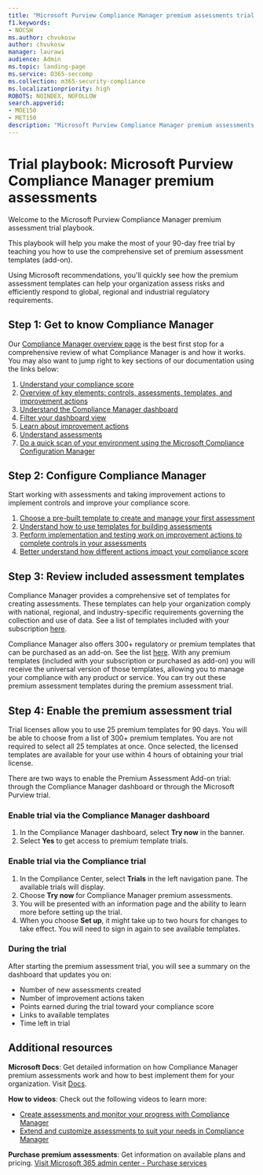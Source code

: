 ```yaml
---
title: "Microsoft Purview Compliance Manager premium assessments trial playbook"
f1.keywords:
- NOCSH
ms.author: chvukosw
author: chvukosw
manager: laurawi
audience: Admin
ms.topic: landing-page
ms.service: O365-seccomp
ms.collection: m365-security-compliance
ms.localizationpriority: high
ROBOTS: NOINDEX, NOFOLLOW
search.appverid: 
- MOE150
- MET150
description: "Microsoft Purview Compliance Manager premium assessments trial playbook."
---
```


# Trial playbook: Microsoft Purview Compliance Manager premium assessments

Welcome to the Microsoft Purview Compliance Manager premium assessment trial playbook.

This playbook will help you make the most of your 90-day free trial by teaching you how to use the comprehensive set of premium assessment templates (add-on).​

Using Microsoft recommendations, you'll quickly see how the premium assessment templates can help your organization assess risks and efficiently respond to global, regional and industrial regulatory requirements.

## Step 1: Get to know Compliance Manager

Our [Compliance Manager overview page](compliance-manager.md) is the best first stop for a comprehensive review of what Compliance Manager is and how it works. You may also want to jump right to key sections of our documentation using the links below:

1. [Understand your compliance score​](compliance-manager.md#understanding-your-compliance-score)
1. [Overview of key elements: controls, assessments, templates, and improvement actions​](compliance-manager.md#key-elements-controls-assessments-templates-improvement-actions)
1. [Understand the Compliance Manager dashboard​](compliance-manager-setup.md#understand-the-compliance-manager-dashboard)
1. [Filter your dashboard view​](compliance-manager-setup.md#filtering-your-dashboard-view)
1. [Learn about improvement actions​](compliance-manager-setup.md#improvement-actions-page)
1. [Understand assessments​](compliance-manager.md#assessments)
1. [Do a quick scan of your environment using the Microsoft Compliance Configuration Manager](compliance-manager-mcca.md)

## Step 2: Configure Compliance Manager

Start working with assessments and taking improvement actions to implement controls and improve your compliance score.

1. [Choose a pre-built template to create and manage your first assessment​](compliance-manager-assessments.md)
1. [Understand how to use templates for building assessments​](compliance-manager-templates.md)
1. [Perform implementation and testing work on improvement actions to complete controls in your assessments​](compliance-manager-improvement-actions.md)
1. [Better understand how different actions impact your compliance score](compliance-score-calculation.md)

## Step 3: Review included assessment templates

Compliance Manager provides a comprehensive set of templates for creating assessments. These templates can help your organization comply with national, regional, and industry-specific requirements governing the collection and use of data. See a list of templates included with your subscription [here](/office365/servicedescriptions/microsoft-365-service-descriptions/microsoft-365-tenantlevel-services-licensing-guidance/microsoft-365-security-compliance-licensing-guidance#which-assessments-are-included-by-default-free-of-cost).

Compliance Manager also offers 300+ regulatory or premium templates that can be purchased as an add-on. See the list [here](compliance-manager-templates-list.md#premium-templates). With any premium templates (included with your subscription or purchased as add-on) you will receive the universal version of those templates, allowing you to manage your compliance with any product or service. You can try out these premium assessment templates during the premium assessment trial.

## Step 4: Enable the premium assessment trial

Trial licenses allow you to use 25 premium templates for 90 days. You will be able to choose from a list of 300+ premium templates. You are not required to select all 25 templates at once. Once selected, the licensed templates are available for your use within 4 hours of obtaining your trial license.

There are two ways to enable the Premium Assessment Add-on trial: through the Compliance Manager dashboard or through the Microsoft Purview trial.

### Enable trial via the Compliance Manager dashboard

1. In the Compliance Manager dashboard, select **Try now** in the banner.
1. Select **Yes** to get access to premium template trials.

### Enable trial via the Compliance trial

1. In the Compliance Center, select **Trials** in the left navigation pane. The available trials will display.
1. Choose **Try now** for Compliance Manager premium assessments.
1. You will be presented with an information page and the ability to learn more before setting up the trial.
1. When you choose **Set up**, it might take up to two hours for changes to take effect. You will need to sign in again to see available templates.

### During the trial

After starting the premium assessment trial, you will see a summary on the dashboard that updates you on:

- Number of new assessments created
- Number of improvement actions taken
- Points earned during the trial toward your compliance score
- Links to available templates
- Time left in trial

## Additional resources

**Microsoft Docs**: Get detailed information on how Compliance Manager premium assessments work and how to best implement them for your organization. Visit [Docs](compliance-manager-templates.md).​

**How to videos**: Check out the following videos to learn more:

- [Create assessments and monitor your progress with Compliance Manager​](https://techcommunity.microsoft.com/t5/video-hub/create-assessments-and-monitor-your-progress-with-compliance/ba-p/1687992?search-action-id=375363186777&search-result-uid=1687992)
- [Extend and customize assessments to suit your needs in Compliance Manager​](https://techcommunity.microsoft.com/t5/video-hub/extend-and-customize-assessments-to-suit-your-needs-in/ba-p/1687991?search-action-id=375363186777&search-result-uid=1687991)

**Purchase premium assessments**: Get information on available plans and pricing. [Visit Microsoft 365 admin center - Purchase services](https://admin.microsoft.com/#/catalog/offer-details/compliance-manager-premium-assessment-add-on/46E9BF2A-3C8D-4A69-A7E7-3DA04687636D)

